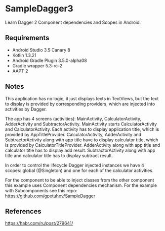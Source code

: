 # SampleDagger3
Learn Dagger 2 Component dependencies and Scopes in Android.

## Requirements
* Android Studio 3.5 Canary 8
* Kotlin 1.3.21
* Android Gradle Plugin 3.5.0-alpha08
* Gradle wrapper 5.3-rc-2
* AAPT 2

## Notes
This application has no logic, it just displays texts in TextViews, but the text to display is provided by corresponding providers, which are injected into activities by Dagger.

The app has 4 screens (activities): MainActivity, CalculatorActivity, AdderActivity and SubtractorActivity. MainActivity starts CalculatorActivity and CalculatorActivity. Each activity has to display application title, which is provided by AppTitleProvider. CalculatorActivity, AdderActivity and SubtractorActivity along with app title have to display calculator title, which is provided by CalculatorTitleProvider. AdderActivity along with app title and calculator title has to display add result. SubtractorActivity along with app title and calculator title has to display subtract result.

In order to control the lifecycle Dagger injected instances we have 4 scopes: global (@Singleton) and one for each of the calculator activities.

For the component to be able to inject classes from the other component this example uses Component dependencies mechanism. For the example with Subcomponents see this repo: https://github.com/gpetuhov/SampleDagger 

## References
https://habr.com/ru/post/279641/